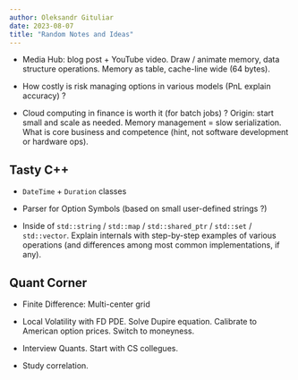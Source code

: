 ```yaml
---
author: Oleksandr Gituliar
date: 2023-08-07
title: "Random Notes and Ideas"
---
```


- Media Hub: blog post + YouTube video. Draw / animate memory, data structure operations. Memory as
  table, cache-line wide (64 bytes).

- How costly is risk managing options in various models (PnL explain accuracy) ?

- Cloud computing in finance is worth it (for batch jobs) ? Origin: start small and scale as needed.
  Memory management = slow serialization. What is core business and competence (hint, not software
  development or hardware ops).

## Tasty C++

- `DateTime` + `Duration` classes

- Parser for Option Symbols (based on small user-defined strings ?)

- Inside of `std::string` / `std::map` / `std::shared_ptr` / `std::set` / `std::vector`.
  Explain internals with step-by-step examples of various operations (and differences among most
  common implementations, if any).

## Quant Corner

- Finite Difference: Multi-center grid

- Local Volatility with FD PDE. Solve Dupire equation. Calibrate to American option prices. Switch
  to moneyness.

- Interview Quants. Start with CS collegues.

- Study correlation.
